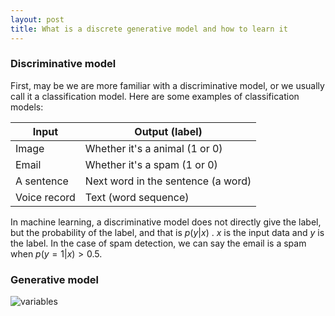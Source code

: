 ```yaml
---
layout: post
title: What is a discrete generative model and how to learn it
---
```


### Discriminative model

First, may be we are more familiar with a discriminative model, or we usually call it a classification model. Here are some examples of classification models:

| Input  | Output (label) |
|--|--|
| Image  | Whether it's a animal (1 or 0)  |
| Email | Whether it's a spam (1 or 0) |
| A sentence | Next word in the sentence (a word) |
| Voice record | Text (word sequence) |

In machine learning, a discriminative model does not directly give the label, but the probability of the label, and that is $p(y|x)$ . $x$ is the input data and $y$ is the label. In the case of spam detection, we can say the email is a spam when $p(y=1|x) > 0.5$. 



### Generative model

![variables](https://imgur.com/7s9PNS7.png)
<!--stackedit_data:
eyJoaXN0b3J5IjpbMTc2MDUzOTQ3MSwtMTAyODA5OTA4Nl19
-->